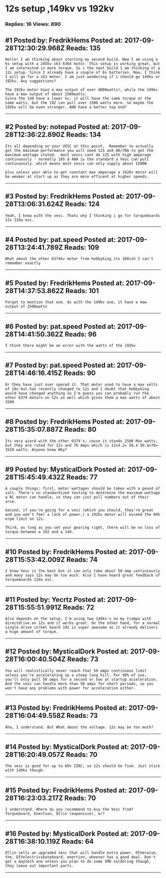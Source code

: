 # 12s setup ,149kv vs 192kv

### Replies: 16 Views: 890

## \#1 Posted by: FredrikHems Posted at: 2017-09-28T12:30:29.968Z Reads: 135

```
Hello! I am thinking about starting my second build. Now I am using a 6s setup with a 245kv sk3 6364 motor. This setup is working great, but I am interested in more torque. So i the next build I am thinking of a 12s setup. Since I already have a couple of 6s batteries. Now, I think I will go for a sk3 motor. I am just wondering if i should go 149kv or 192kv. Any suggestions? 

The 192kv motor have a max output of over 4000watts!, while the 149kv have a max output of about 2500watts.
Since the 149 have a lower kv, it will have the same torque at the same watts, but the 192 can pull over 1500 watts more. So maybe the 192kv will be even stronger, AND have a better top end?
```

---
## \#2 Posted by: notepad Posted at: 2017-09-28T12:36:22.890Z Reads: 134

```
Its all depending on your VESC at this point,  Remember to actually get the maximum performance you will need 12S and 80/70A to get the maximum wattage stated.  most vescs cant do 12S with high amperage continuously - normally 10S @ 40A is the standard a Vesc can pull continuously. which means most vescs can only supply about 1500W

plus unless your able to get constant max amperage a 192Kv motor will be weaker at start up as they are more efficent at higher speeds.
```

---
## \#3 Posted by: FredrikHems Posted at: 2017-09-28T13:06:31.624Z Reads: 124

```
Yeah, I know with the vesc. Thats why I thinking i go for torqueboards 12s 120a esc.
```

---
## \#4 Posted by: pat.speed Posted at: 2017-09-28T13:24:41.789Z Reads: 109

```
What about the other 6374kv motor from hobbyking its 160ish I can't remember exactly
```

---
## \#5 Posted by: FredrikHems Posted at: 2017-09-28T14:37:53.862Z Reads: 101

```
Forgot to mention that one. As with the 149kv one, it have a maw output of 2500watts
```

---
## \#6 Posted by: pat.speed Posted at: 2017-09-28T14:41:50.362Z Reads: 96

```
I think there might be an error with the watts of the 192kv
```

---
## \#7 Posted by: pat.speed Posted at: 2017-09-28T14:46:16.415Z Reads: 90

```
Or they have just over speced it. That motor used to have a max volts of 10s but has recently changed to 12s and I doubt that hobbyking would have changed anything so I'm guess you can probably run the other 6374 motors on 12s as well which gives them a max watts of about 3500
```

---
## \#8 Posted by: FredrikHems Posted at: 2017-09-28T15:35:07.887Z Reads: 80

```
Its very wierd with the other 6374's, couse it stands 2500 Max watts, but they are rated for 12s and 70 Amps which is 12x4.2= 50.4 50.4x70= 3528 watts. Anyone know Why?
```

---
## \#9 Posted by: MysticalDork Posted at: 2017-09-28T15:45:49.432Z Reads: 77

```
A couple things: first, motor wattages should be taken with a pound of salt. There's no standardized testing to determine the maximum wattage a RC motor can handle, so they can just pull numbers out of their arse.

Second, if you're going for a vesc (which you should, they're great and you won't feel a lack of power,) a 192kv motor will exceed the 60k erpm limit on 12s.

Third, as long as you set your gearing right, there will be no loss of torque between a 192 and a 149.
```

---
## \#10 Posted by: FredrikHems Posted at: 2017-09-28T15:53:42.009Z Reads: 74

```
I know Vesc is the best but it can only take about 50 amp continiously and many says 12s may be too much. Also I have heard great feedback of torqueboards 120a esc.
```

---
## \#11 Posted by: Yecrtz Posted at: 2017-09-28T15:55:51.991Z Reads: 72

```
Also depends on the setup, I'm using two 149kv's on my trampa with directdrive on 12s and it works great. On the other hand, for a normal single drive street board 192 is super awesome as it already delivers a huge amount of torque.
```

---
## \#12 Posted by: MysticalDork Posted at: 2017-09-28T16:00:40.504Z Reads: 73

```
You will realistically never reach that 50 amps continuous limit unless you're accelerating up a steep long hill. For 99% of use, you'll only pull 50 amps for a second or two at startup acceleration. And the vesc can handle more than 50 amps for short periods, so you won't have any problems with power for acceleration either.
```

---
## \#13 Posted by: FredrikHems Posted at: 2017-09-28T16:04:49.558Z Reads: 73

```
Aha, I understand. But What about the voltage. 12s may be too much?
```

---
## \#14 Posted by: MysticalDork Posted at: 2017-09-28T16:20:49.057Z Reads: 70

```
The vesc is good for up to 60v IIRC, so 12s should be fine. Just stick with 149kv though.
```

---
## \#15 Posted by: FredrikHems Posted at: 2017-09-28T16:23:03.217Z Reads: 70

```
I understand. Where du you recommend to buy the Vesc from? Torqueboard, Enertion, Ollin (expensive), or?
```

---
## \#16 Posted by: MysticalDork Posted at: 2017-09-28T16:38:10.119Z Reads: 64

```
Ollin sells an upgraded vesc that will handle extra power. Otherwise, the, DIYelectricskateboard, enertion, whoever has a good deal. Don't get a maytech one unless you plan to do some SMD soldering though, they leave out important parts.
```

---
